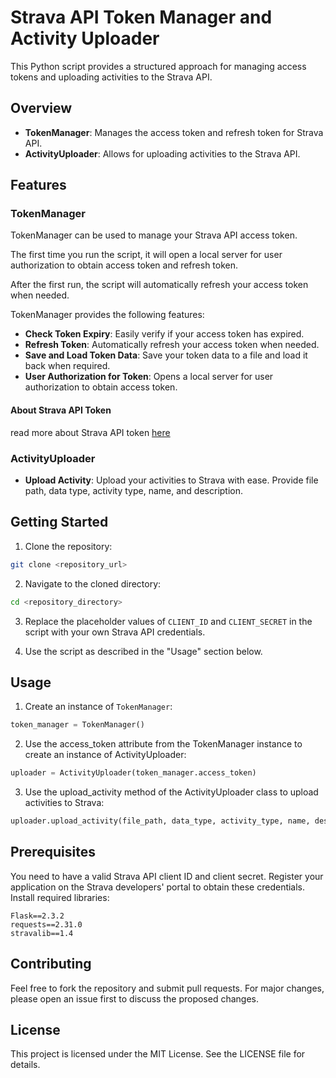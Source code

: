 # Strava API Token Manager and Activity Uploader

This Python script provides a structured approach for managing access tokens and uploading activities to the Strava API.

## Overview

- **TokenManager**: Manages the access token and refresh token for Strava API.
- **ActivityUploader**: Allows for uploading activities to the Strava API.

## Features

### TokenManager

TokenManager can be used to manage your Strava API access token.

The first time you run the script, it will open a local server for user authorization to obtain access token and refresh token.

After the first run, the script will automatically refresh your access token when needed.

TokenManager provides the following features:

- **Check Token Expiry**: Easily verify if your access token has expired.
- **Refresh Token**: Automatically refresh your access token when needed.
- **Save and Load Token Data**: Save your token data to a file and load it back when required.
- **User Authorization for Token**: Opens a local server for user authorization to obtain access token.

#### About Strava API Token

read more about Strava API token [here](https://developers.strava.com/docs/authentication/)

### ActivityUploader

- **Upload Activity**: Upload your activities to Strava with ease. Provide file path, data type, activity type, name, and description.

## Getting Started

1. Clone the repository:

```bash
git clone <repository_url>
```

2. Navigate to the cloned directory:

```bash
cd <repository_directory>
```

3. Replace the placeholder values of `CLIENT_ID` and `CLIENT_SECRET` in the script with your own Strava API credentials.

4. Use the script as described in the "Usage" section below.

## Usage

1. Create an instance of `TokenManager`:

```python
token_manager = TokenManager()
```

2. Use the access_token attribute from the TokenManager instance to create an instance of ActivityUploader:

```python
uploader = ActivityUploader(token_manager.access_token)
```

3. Use the upload_activity method of the ActivityUploader class to upload activities to Strava:

```python
uploader.upload_activity(file_path, data_type, activity_type, name, description)
```

## Prerequisites

You need to have a valid Strava API client ID and client secret. Register your application on the Strava developers' portal to obtain these credentials.
Install required libraries:

```
Flask==2.3.2
requests==2.31.0
stravalib==1.4
```

## Contributing

Feel free to fork the repository and submit pull requests. For major changes, please open an issue first to discuss the proposed changes.

## License

This project is licensed under the MIT License. See the LICENSE file for details.
